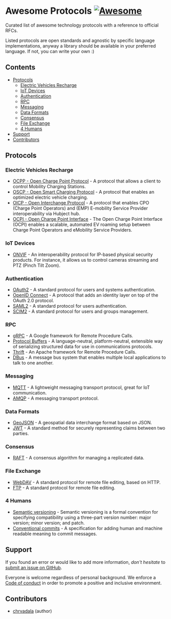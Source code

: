 # Awesome Protocols [![Awesome](https://awesome.re/badge.svg)](https://awesome.re)

Curated list of awesome technology protocols with a reference to official RFCs.

Listed protocols are open standards and agnostic by specific language implementations, anyway a library should be available in your preferred language. If not, you can write your own :)

## Contents
- [Protocols](#protocols)
  - [Electric Vehicles Recharge](#electric-vehicles-recharge)
  - [IoT Devices](#iot-devices)
  - [Authentication](#authentication)
  - [RPC](#rpc)
  - [Messaging](#messaging)
  - [Data Formats](#data-formats)
  - [Consensus](#consensus)
  - [File Exchange](#file-exchange)
  - [4 Humans](#4-humans)
- [Support](#support)
- [Contributors](#contributors)

## Protocols
### Electric Vehicles Recharge
- [OCPP - Open Charge Point Protocol](https://www.openchargealliance.org/protocols/ocpp-201) - A protocol that allows a client to control Mobility Charging Stations.
- [OSCP - Open Smart Charging Protocol](https://www.openchargealliance.org/protocols/oscp-10) - A protocol that enables an optimized electric vehicle charging.
- [OICP - Open Interchange Protocol](https://www.hubject.com/wp-content/uploads/2018/10/oicp-emp-2.2.pdf) - A protocol that enables CPO (Charge Point Operators) and (EMP) E-mobility Service Provider interoperability via Hubject hub.
- [OCPI - Open Charge Point Interface](https://evroaming.org/app/uploads/2020/06/OCPI-2.2-d2.pdf) - The Open Charge Point Interface (OCPI) enables a scalable, automated EV roaming setup between Charge Point Operators and eMobility Service Providers.

### IoT Devices
- [ONVIF](https://www.onvif.org/profiles) - An interoperability protocol for IP-based physical security products. For instance, it allows us to control cameras streaming and PTZ (Pinch Tilt Zoom).

### Authentication
- [OAuth2](https://tools.ietf.org/html/rfc6749) - A standard protocol for users and systems authentication.
- [OpenID Connect](https://openid.net/connect) - A protocol that adds an identity layer on top of the OAuth 2.0 protocol.
- [SAML2](http://saml.xml.org/saml-specifications) - A standard protocol for users authentication.
- [SCIM2](https://tools.ietf.org/html/rfc7644) - A standard protocol for users and groups management.

### RPC
- [gRPC](https://grpc.io) - A Google framework for Remote Procedure Calls.
- [Protocol Buffers](https://developers.google.com/protocol-buffers/docs/overview) - A language-neutral, platform-neutral, extensible way of serializing structured data for use in communications protocols.
- [Thrift](https://thrift.apache.org) - An Apache framework for Remote Procedure Calls.
- [DBus](https://www.freedesktop.org/wiki/Software/dbus) - A message bus system that enables multiple local applications to talk to one another.

### Messaging
- [MQTT](http://docs.oasis-open.org/mqtt/mqtt/v5.0/mqtt-v5.0.html) - A lightweight messaging transport protocol, great for IoT communication.
- [AMQP](http://www.amqp.org/specification/1.0/amqp-org-download) - A messaging transport protocol.

### Data Formats
- [GeoJSON](https://tools.ietf.org/html/rfc7946) - A geospatial data interchange format based on JSON.
- [JWT](https://tools.ietf.org/html/rfc7519) - A standard method for securely representing claims between two parties.

### Consensus
- [RAFT](https://raft.github.io/raft.pdf) - A consensus algorithm for managing a replicated data.

### File Exchange
- [WebDAV](https://tools.ietf.org/html/rfc4918) - A standard protocol for remote file editing, based on HTTP.
- [FTP](https://tools.ietf.org/html/rfc959) - A standard protocol for remote file editing.

### 4 Humans
- [Semantic versioning](https://semver.org/) - Semantic versioning is a formal convention for specifying compatibility using a three-part version number: major version; minor version; and patch.
- [Conventional commits](https://www.conventionalcommits.org/en/v1.0.0/#specification) - A specification for adding human and machine readable meaning to commit messages.

## Support
If you found an error or would like to add more information, _don't hesitate_ to
[submit an issue on GitHub](https://github.com/chrvadala/awesome-protocols/issues/new).

Everyone is welcome regardless of personal background. We enforce a
[Code of conduct](CODE_OF_CONDUCT.md) in order to promote a positive and
inclusive environment.

## Contributors
- [chrvadala](https://github.com/chrvadala) (author)
